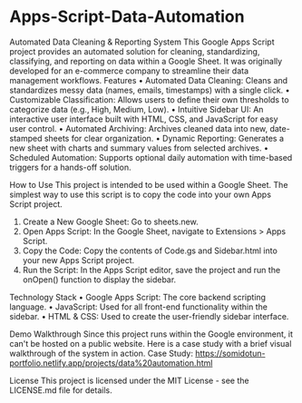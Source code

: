 # Apps-Script-Data-Automation

Automated Data Cleaning & Reporting System
This Google Apps Script project provides an automated solution for cleaning, standardizing, classifying, and reporting on data within a Google Sheet. It was originally developed for an e-commerce company to streamline their data management workflows.
Features
•	Automated Data Cleaning: Cleans and standardizes messy data (names, emails, timestamps) with a single click.
•	Customizable Classification: Allows users to define their own thresholds to categorize data (e.g., High, Medium, Low).
•	Intuitive Sidebar UI: An interactive user interface built with HTML, CSS, and JavaScript for easy user control.
•	Automated Archiving: Archives cleaned data into new, date-stamped sheets for clear organization.
•	Dynamic Reporting: Generates a new sheet with charts and summary values from selected archives.
•	Scheduled Automation: Supports optional daily automation with time-based triggers for a hands-off solution.

How to Use
This project is intended to be used within a Google Sheet. The simplest way to use this script is to copy the code into your own Apps Script project.
1.	Create a New Google Sheet: Go to sheets.new.
2.	Open Apps Script: In the Google Sheet, navigate to Extensions > Apps Script.
3.	Copy the Code: Copy the contents of Code.gs and Sidebar.html into your new Apps Script project.
4.	Run the Script: In the Apps Script editor, save the project and run the onOpen() function to display the sidebar.

Technology Stack
•	Google Apps Script: The core backend scripting language.
•	JavaScript: Used for all front-end functionality within the sidebar.
•	HTML & CSS: Used to create the user-friendly sidebar interface.

Demo Walkthrough
Since this project runs within the Google environment, it can't be hosted on a public website. Here is a case study with a brief visual walkthrough of the system in action.
Case Study:
https://somidotun-portfolio.netlify.app/projects/data%20automation.html

License
This project is licensed under the MIT License - see the LICENSE.md file for details.

